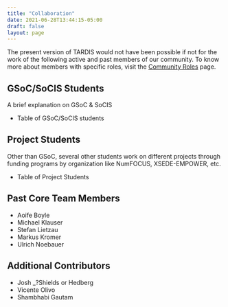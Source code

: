 ```yaml
---
title: "Collaboration"
date: 2021-06-28T13:44:15-05:00
draft: false
layout: page
---
```

The present version of TARDIS would not have been possible 
if not for the work of the following active and past members 
of our community. To know more about members with specific 
roles, visit the <a href="../community_roles/">Community Roles</a> page.

## GSoC/SoCIS Students
A brief explanation on GSoC & SoCIS

 - Table of GSoC/SoCIS students

## Project Students
Other than GSoC, several other students work on different 
projects through funding programs by organization like NumFOCUS, 
XSEDE-EMPOWER, etc.

 - Table of Project Students 

## Past Core Team Members
 - Aoife Boyle
 - Michael Klauser
 - Stefan Lietzau
 - Markus Kromer
 - Ulrich Noebauer

## Additional Contributors
 - Josh _?Shields or Hedberg
 - Vicente Olivo
 - Shambhabi Gautam